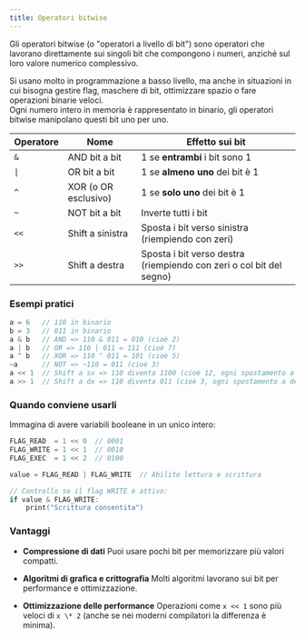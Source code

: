 ```yaml
---
title: Operatori bitwise
---
```


Gli operatori bitwise (o "operatori a livello di bit") sono operatori che lavorano direttamente sui singoli bit che compongono i numeri, anziché sul loro valore numerico complessivo.

Si usano molto in programmazione a basso livello, ma anche in situazioni in cui bisogna gestire flag, maschere di bit, ottimizzare spazio o fare operazioni binarie veloci.  
Ogni numero intero in memoria è rappresentato in binario, gli operatori bitwise manipolano questi bit uno per uno.

| Operatore | Nome                 | Effetto sui bit                                                     |
| --------- | -------------------- | ------------------------------------------------------------------- |
| `&`       | AND bit a bit        | 1 se **entrambi** i bit sono 1                                      |
| `\|`      | OR bit a bit         | 1 se **almeno uno** dei bit è 1                                     |
| `^`       | XOR (o OR esclusivo) | 1 se **solo uno** dei bit è 1                                       |
| `~`       | NOT bit a bit        | Inverte tutti i bit                                                 |
| `<<`      | Shift a sinistra     | Sposta i bit verso sinistra (riempiendo con zeri)                   |
| `>>`      | Shift a destra       | Sposta i bit verso destra (riempiendo con zeri o col bit del segno) |

### Esempi pratici

```cpp
a = 6   // 110 in binario
b = 3   // 011 in binario
a & b   // AND => 110 & 011 = 010 (cioè 2)
a | b   // OR => 110 | 011 = 111 (cioè 7)
a ^ b   // XOR => 110 ^ 011 = 101 (cioè 5)
~a      // NOT => ~110 = 011 (cioè 3)
a << 1  // Shift a sx => 110 diventa 1100 (cioè 12, ogni spostamento a sinistra moltiplica per 2)
a >> 1  // Shift a dx => 110 diventa 011 (cioè 3, ogni spostamento a destra divide per 2)
```

### Quando conviene usarli

Immagina di avere variabili booleane in un unico intero:

```cpp
FLAG_READ  = 1 << 0  // 0001
FLAG_WRITE = 1 << 1  // 0010
FLAG_EXEC  = 1 << 2  // 0100

value = FLAG_READ | FLAG_WRITE  // Abilito lettura e scrittura

// Controllo se il flag WRITE è attivo:
if value & FLAG_WRITE:
    print("Scrittura consentita")
```

### Vantaggi

- **Compressione di dati**
  Puoi usare pochi bit per memorizzare più valori compatti.

- **Algoritmi di grafica e crittografia**
  Molti algoritmi lavorano sui bit per performance e ottimizzazione.

- **Ottimizzazione delle performance**
  Operazioni come `x << 1` sono più veloci di `x \* 2` (anche se nei moderni compilatori la differenza è minima).
